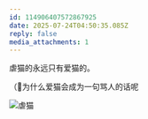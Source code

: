 ```yaml
---
id: 114906407572867925
date: 2025-07-24T04:50:35.085Z
reply: false
media_attachments: 1
---
```


虐猫的永远只有爱猫的。

（🤔为什么爱猫会成为一句骂人的话呢

![虐猫](https://files.e5n.cc/media_attachments/files/114/906/399/632/250/222/original/2bb62f10b7e8d1ca.jpg)
